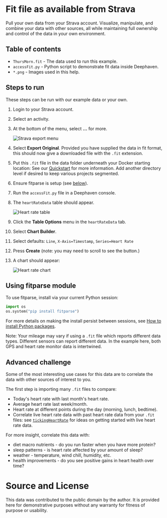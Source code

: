 # Fit file as available from Strava

Pull your own data from your Strava account. Visualize, manipulate, and combine your data with other sources, all while maintaining full ownership and control of the data in your own environment.

## Table of contents

 * `ThursMorn.fit` - The data used to run this example.
 * `accessFit.py` - Python script to demonstrate fit data inside Deephaven. 
 * `*.png` - Images used in this help.

## Steps to run

These steps can be run with our example data or your own.

1. Login to your Strava account.
1. Select an activity.
1. At the bottom of the menu, select **...** for more.

   ![Strava export menu](StravaExport.png "Strava export menu")
1. Select **Export Original**. Provided you have supplied the data in fit format, this should now give a downloaded file with the `.fit` extension.
1. Put this `.fit` file in the data folder underneath your Docker starting location:
   See our [Quickstart](https://deephaven.io/core/docs/tutorials/quickstart/#set-up-your-deephaven-deployment) for more information.
   Add another directory level if desired to keep various projects segmented.
1. Ensure fitparse is setup (see [below](#using-fitparse-module)).
1. Run the `accessFit.py` file in a Deephaven console.
1. The `heartRateData` table should appear.

   ![Heart rate table](heartRateTable.png "Heart rate table")
1. Click the **Table Options** menu in the `heartRateData` tab.
1. Select **Chart Builder**.
1. Select defaults: `Line`, `X-Axis=Timestamp`, `Series=Heart Rate`
1. Press **Create** (note: you may need to scroll to see the button.)
1. A chart should appear:

   ![Heart rate chart](heartRateChart.png "Heart rate chart")

## Using fitparse module

To use fitparse, install via your current Python session:

```python
import os
os.system("pip install fitparse")
```

For more details on making the install persist between sessions, see [How to install Python packages](https://github.com/deephaven/deephaven.io/blob/main/core/docs/how-to-guides/install-python-packages.md).

Note: Your mileage may vary if using a `.fit` file which reports different data types. Different sensors can report different data. In the example here, both GPS and heart rate monitor data is intertwined.

## Advanced challenge

Some of the most interesting use cases for this data are to correlate the data with other sources of interest to you.

The first step is importing many `.fit` files to compare:

- Today's heart rate with last month's heart rate.
- Average heart rate last week/month.
- Heart rate at different points during the day (morning, lunch, bedtime).
- Correlate live heart rate data with past heart rate data from your `.fit` files: see [`tickingHeartRate`](../tickingHeartRate/README.md) for ideas on getting started with live heart rate data.

For more insight, correlate this data with:

- diet macro nutrients - do you run faster when you have more protein?
- sleep patterns - is heart rate affected by your amount of sleep?
- weather - temperature, wind chill, humidity, etc.
- health improvements - do you see positive gains in heart health over time?

# Source and License

This data was contributed to the public domain by the author. It is provided here for demonstrative purposes without any warranty for fitness of purpose or usability.
